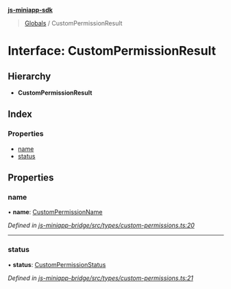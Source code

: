 **[js-miniapp-sdk](../README.md)**

> [Globals](../README.md) / CustomPermissionResult

# Interface: CustomPermissionResult

## Hierarchy

* **CustomPermissionResult**

## Index

### Properties

* [name](custompermissionresult.md#name)
* [status](custompermissionresult.md#status)

## Properties

### name

•  **name**: [CustomPermissionName](../enums/custompermissionname.md)

*Defined in [js-miniapp-bridge/src/types/custom-permissions.ts:20](https://github.com/rakutentech/js-miniapp/blob/ac43cde/js-miniapp-bridge/src/types/custom-permissions.ts#L20)*

___

### status

•  **status**: [CustomPermissionStatus](../enums/custompermissionstatus.md)

*Defined in [js-miniapp-bridge/src/types/custom-permissions.ts:21](https://github.com/rakutentech/js-miniapp/blob/ac43cde/js-miniapp-bridge/src/types/custom-permissions.ts#L21)*

